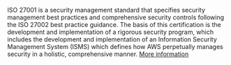 ISO 27001 is a security management standard that specifies security management best practices and comprehensive security controls following the ISO 27002 best practice guidance. The basis of this certification is the development and implementation of a rigorous security program, which includes the development and implementation of an Information Security Management System (ISMS) which defines how AWS perpetually manages security in a holistic, comprehensive manner. [More information](https://aws.amazon.com/compliance/iso-27001-faqs/)